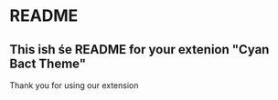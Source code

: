 # README

## This ish śe README for your extenion "Cyan Bact Theme"

Thank you for using our extension